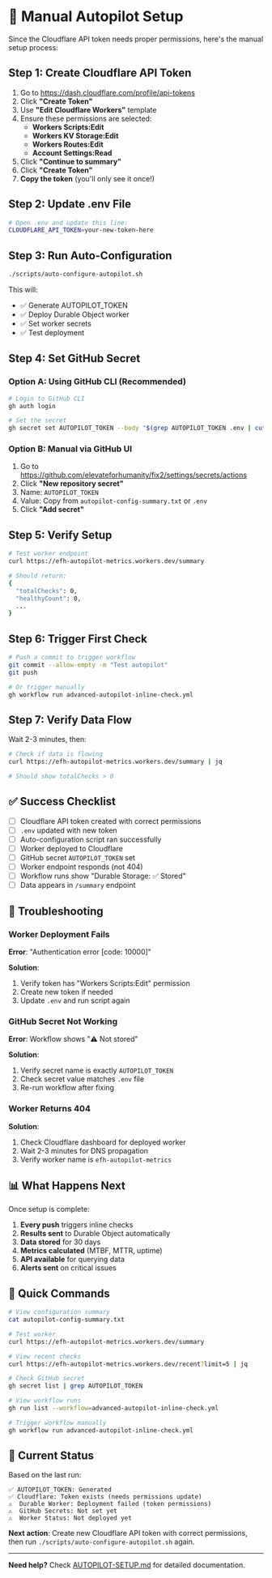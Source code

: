 # 🔧 Manual Autopilot Setup

Since the Cloudflare API token needs proper permissions, here's the manual setup process:

## Step 1: Create Cloudflare API Token

1. Go to https://dash.cloudflare.com/profile/api-tokens
2. Click **"Create Token"**
3. Use **"Edit Cloudflare Workers"** template
4. Ensure these permissions are selected:
   - **Workers Scripts:Edit**
   - **Workers KV Storage:Edit** 
   - **Workers Routes:Edit**
   - **Account Settings:Read**
5. Click **"Continue to summary"**
6. Click **"Create Token"**
7. **Copy the token** (you'll only see it once!)

## Step 2: Update .env File

```bash
# Open .env and update this line:
CLOUDFLARE_API_TOKEN=your-new-token-here
```

## Step 3: Run Auto-Configuration

```bash
./scripts/auto-configure-autopilot.sh
```

This will:
- ✅ Generate AUTOPILOT_TOKEN
- ✅ Deploy Durable Object worker
- ✅ Set worker secrets
- ✅ Test deployment

## Step 4: Set GitHub Secret

### Option A: Using GitHub CLI (Recommended)

```bash
# Login to GitHub CLI
gh auth login

# Set the secret
gh secret set AUTOPILOT_TOKEN --body "$(grep AUTOPILOT_TOKEN .env | cut -d'=' -f2)"
```

### Option B: Manual via GitHub UI

1. Go to https://github.com/elevateforhumanity/fix2/settings/secrets/actions
2. Click **"New repository secret"**
3. Name: `AUTOPILOT_TOKEN`
4. Value: Copy from `autopilot-config-summary.txt` or `.env`
5. Click **"Add secret"**

## Step 5: Verify Setup

```bash
# Test worker endpoint
curl https://efh-autopilot-metrics.workers.dev/summary

# Should return:
{
  "totalChecks": 0,
  "healthyCount": 0,
  ...
}
```

## Step 6: Trigger First Check

```bash
# Push a commit to trigger workflow
git commit --allow-empty -m "Test autopilot"
git push

# Or trigger manually
gh workflow run advanced-autopilot-inline-check.yml
```

## Step 7: Verify Data Flow

Wait 2-3 minutes, then:

```bash
# Check if data is flowing
curl https://efh-autopilot-metrics.workers.dev/summary | jq

# Should show totalChecks > 0
```

## ✅ Success Checklist

- [ ] Cloudflare API token created with correct permissions
- [ ] `.env` updated with new token
- [ ] Auto-configuration script ran successfully
- [ ] Worker deployed to Cloudflare
- [ ] GitHub secret `AUTOPILOT_TOKEN` set
- [ ] Worker endpoint responds (not 404)
- [ ] Workflow runs show "Durable Storage: ✅ Stored"
- [ ] Data appears in `/summary` endpoint

## 🚨 Troubleshooting

### Worker Deployment Fails

**Error**: "Authentication error [code: 10000]"

**Solution**: 
1. Verify token has "Workers Scripts:Edit" permission
2. Create new token if needed
3. Update `.env` and run script again

### GitHub Secret Not Working

**Error**: Workflow shows "⚠️ Not stored"

**Solution**:
1. Verify secret name is exactly `AUTOPILOT_TOKEN`
2. Check secret value matches `.env` file
3. Re-run workflow after fixing

### Worker Returns 404

**Solution**:
1. Check Cloudflare dashboard for deployed worker
2. Wait 2-3 minutes for DNS propagation
3. Verify worker name is `efh-autopilot-metrics`

## 📊 What Happens Next

Once setup is complete:

1. **Every push** triggers inline checks
2. **Results sent** to Durable Object automatically
3. **Data stored** for 30 days
4. **Metrics calculated** (MTBF, MTTR, uptime)
5. **API available** for querying data
6. **Alerts sent** on critical issues

## 🎯 Quick Commands

```bash
# View configuration summary
cat autopilot-config-summary.txt

# Test worker
curl https://efh-autopilot-metrics.workers.dev/summary

# View recent checks
curl https://efh-autopilot-metrics.workers.dev/recent?limit=5 | jq

# Check GitHub secret
gh secret list | grep AUTOPILOT_TOKEN

# View workflow runs
gh run list --workflow=advanced-autopilot-inline-check.yml

# Trigger workflow manually
gh workflow run advanced-autopilot-inline-check.yml
```

## 📝 Current Status

Based on the last run:

```
✅ AUTOPILOT_TOKEN: Generated
✅ Cloudflare: Token exists (needs permissions update)
⚠️  Durable Worker: Deployment failed (token permissions)
⚠️  GitHub Secrets: Not set yet
⚠️  Worker Status: Not deployed yet
```

**Next action**: Create new Cloudflare API token with correct permissions, then run `./scripts/auto-configure-autopilot.sh` again.

---

**Need help?** Check [AUTOPILOT-SETUP.md](AUTOPILOT-SETUP.md) for detailed documentation.
